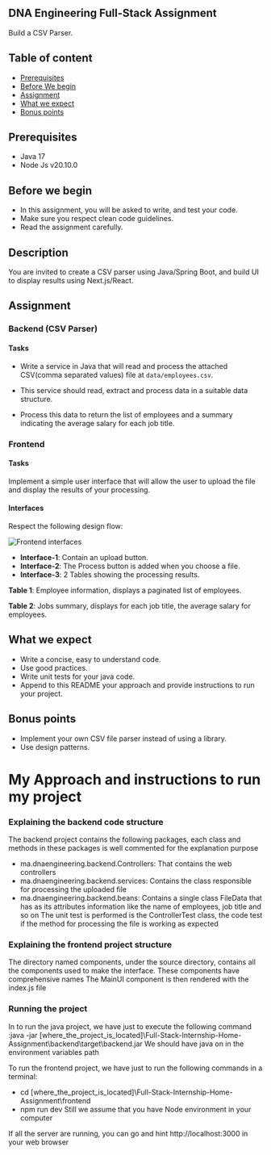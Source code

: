 ## DNA Engineering Full-Stack Assignment
Build a CSV Parser.

## Table of content
- [Prerequisites](#prerequisites)
- [Before We begin](#before-we-begin)
- [Assignment](#assignment)
- [What we expect](#what-we-expect)
- [Bonus points](#bonus-points)



## Prerequisites
- Java 17
- Node Js v20.10.0

## Before we begin
- In this assignment, you will be asked to write, and test your code.
- Make sure you respect clean code guidelines.
- Read the assignment carefully.

## Description
You are invited to create a CSV parser using Java/Spring Boot, and build UI to display results using Next.js/React.

## Assignment

### Backend (CSV Parser)

#### Tasks

- Write a service in Java that will read and process the attached CSV(comma separated values) file at `data/employees.csv`.

- This service should read, extract and process data in a suitable data structure.

- Process this data to return the list of employees and a summary indicating the average salary for each job title.

### Frontend

#### Tasks
Implement a simple user interface that will allow the user to upload the file and display the results of your processing.

#### Interfaces

Respect the following design flow:

![Frontend interfaces](./static/interfaces.png)

- **Interface-1**: Contain an upload button.
- **Interface-2**: The Process button is added when you choose a file.
- **Interface-3**: 2 Tables showing the processing results.

**Table 1**: Employee information, displays a paginated list of employees.

**Table 2**: Jobs summary, displays for each job title, the average salary for employees.

## What we expect
- Write a concise, easy to understand code.
- Use good practices.
- Write unit tests for your java code.
- Append to this README your approach and provide instructions to run your project.

## Bonus points
- Implement your own CSV file parser instead of using a library.
- Use design patterns.

# My Approach and instructions to run my project
### Explaining the backend code structure
The backend project contains the following packages, each class and methods in these packages is well commented for the explanation purpose
- ma.dnaengineering.backend.Controllers: That contains the web controllers
- ma.dnaengineering.backend.services: Contains the class responsible for processing the uploaded file
- ma.dnaengineering.backend.beans: Contains a single class FileData that has as its attributes information like the name of employees, job title and so on
The unit test is performed is the ControllerTest class, the code test if the method for processing the file is working as expected
### Explaining the frontend project structure
The directory named components, under the source directory, contains all the components used to make the interface. These components have comprehensive names
The MainUI component is then rendered with the index.js file
### Running the project
In to run the java project, we have just to execute the following command :java -jar [where_the_project_is_located]\Full-Stack-Internship-Home-Assignment\backend\target\backend.jar
We should have java on in the environment variables path

To run the frontend project, we have just to run the following commands in a terminal:
- cd [where_the_project_is_located]\Full-Stack-Internship-Home-Assignment\frontend
- npm run dev
Still we assume that you have Node environment in your computer

If all the server are running, you can go and hint http://localhost:3000 in your web browser
        
